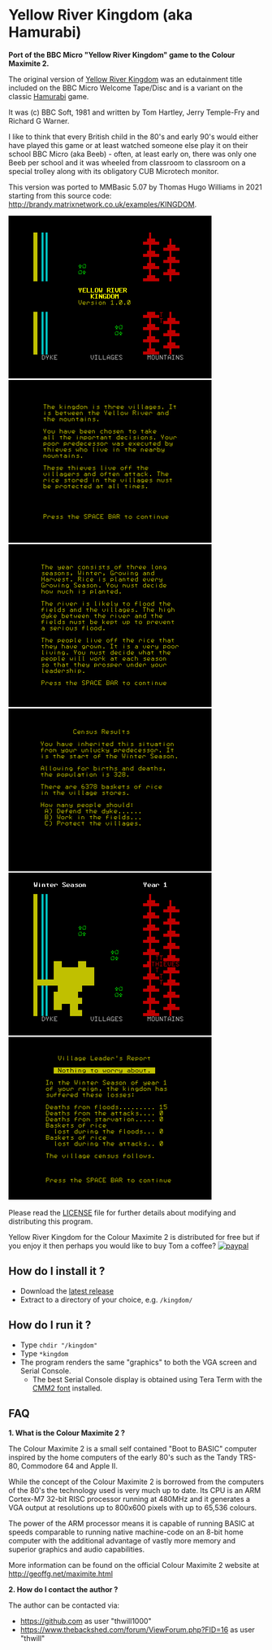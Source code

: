 # Yellow River Kingdom (aka Hamurabi)
**Port of the BBC Micro "Yellow River Kingdom" game to the Colour Maximite 2.**

The original version of [Yellow River Kingdom](http://bbcmicro.co.uk/game.php?id=1996&h=h)
was an edutainment title included on the BBC Micro Welcome Tape/Disc and is a variant on
the classic [Hamurabi](https://en.wikipedia.org/wiki/Hamurabi_(video_game)) game.

It was (c) BBC Soft, 1981 and written by Tom Hartley, Jerry Temple-Fry and Richard G Warner.

I like to think that every British child in the 80's and early 90's would either have played this
game or at least watched someone else play it on their school BBC Micro (aka Beeb) - often, at
least early on, there was only one Beeb per school and it was wheeled from classroom to classroom
on a special trolley along with its obligatory CUB Microtech monitor.

This version was ported to MMBasic 5.07 by Thomas Hugo Williams in 2021 starting from this source
code: http://brandy.matrixnetwork.co.uk/examples/KINGDOM.

![Screenshot 1](/resources/screenshot-1.png)
![Screenshot 2](/resources/screenshot-2.png)
![Screenshot 3](/resources/screenshot-3.png)
![Screenshot 4](/resources/screenshot-4.png)
![Screenshot 5](/resources/screenshot-5.png)
![Screenshot 6](/resources/screenshot-6.png)

Please read the [LICENSE](LICENSE) file for further details about modifying and distributing
this program.

Yellow River Kingdom for the Colour Maximite 2 is distributed for free but if you enjoy it then
perhaps you would like to buy Tom a coffee?
[![paypal](https://www.paypalobjects.com/en_GB/i/btn/btn_donate_SM.gif)](https://www.paypal.com/cgi-bin/webscr?cmd=_s-xclick&hosted_button_id=T5F7BZ5NZFF66&source=url)

## How do I install it ?

 - Download the [latest release](https://github.com/thwill1000/cmm2-kingdom/releases/latest)
 - Extract to a directory of your choice, e.g. ```/kingdom/```

## How do I run it ?
 - Type ```chdir "/kingdom"```
 - Type ```*kingdom```
 - The program renders the same "graphics" to both the VGA screen and Serial Console.
     - The best Serial Console display is obtained using Tera Term with the [CMM2 font](resources/CMM2f1.fon) installed.

## FAQ

**1. What is the Colour Maximite 2 ?**

The Colour Maximite 2 is a small self contained "Boot to BASIC" computer inspired by the home
computers of the early 80's such as the Tandy TRS-80, Commodore 64 and Apple II.

While the concept of the Colour Maximite 2 is borrowed from the computers of the 80's the
technology used is very much up to date.  Its CPU is an ARM Cortex-M7 32-bit RISC processor
running at 480MHz and it generates a VGA output at resolutions up to 800x600 pixels with up to
65,536 colours.

The power of the ARM processor means it is capable of running BASIC at speeds comparable to
running native machine-code on an 8-bit home computer with the additional advantage of vastly
more memory and superior graphics and audio capabilities.

More information can be found on the official Colour Maximite 2 website at
http://geoffg.net/maximite.html

**2. How do I contact the author ?**

The author can be contacted via:
 - https://github.com as user "thwill1000"
 - https://www.thebackshed.com/forum/ViewForum.php?FID=16 as user "thwill"
